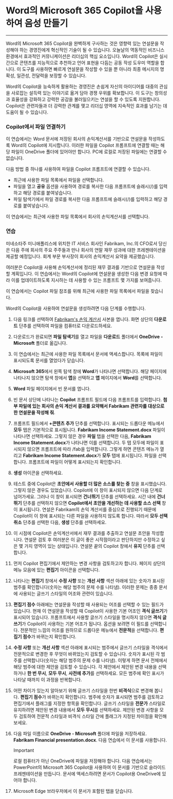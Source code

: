 
# Word의 Microsoft 365 Copilot을 사용하여 음성 만들기
---
Word의 Microsoft 365 Copilot을 완벽하게 구사하는 것은 영향력 있는 연설문을 작성해야 하는 경영진에게 혁신적인 기술이 될 수 있습니다. 오늘날의 역동적인 비즈니스 환경에서 효과적인 커뮤니케이션은 리더십의 핵심 요소입니다. Word의 Copilot은 실시간으로 콘텐츠를 지능적으로 추천하고 언어 표현을 다듬는 공동 작성 도우미 역할을 합니다. 이 도구를 사용하면 빠르게 연설문을 작성할 수 있을 뿐 아니라 최종 메시지의 명확성, 일관성, 전달력을 보장할 수 있습니다.

Word의 Copilot을 능숙하게 활용하는 경영진은 손쉽게 자신의 아이디어를 대중의 관심을 사로잡는 설득력 있는 이야기로 옮겨 담아 경쟁 우위를 확보합니다. 이 도구는 창의성과 효율성을 강화하고 강력한 공감을 불러일으키는 연설을 할 수 있도록 지원합니다. Copilot은 관련자들과 더 강력한 관계를 맺고 리더십 영역에 지속적인 효과를 남기는 데 도움이 될 수 있습니다.

### Copilot에서 파일 연결하기

이 연습에서는 Word 문서에 저장된 회사의 손익계산서를 기반으로 연설문을 작성하도록 Word의 Copilot에 지시합니다. 이러한 파일을 Copilot 프롬프트에 연결할 때는 해당 파일이 OneDrive 폴더에 있어야만 합니다. PC에 로컬로 저장된 파일에는 연결할 수 없습니다.

다음 방법 중 하나를 사용하여 파일을 Copilot 프롬프트에 연결할 수 있습니다.

- 최근에 사용한 파일 목록에서 파일을 선택합니다.
- 파일을 열고 **공유** 옵션을 사용하여 경로를 복사한 다음 프롬프트에 슬래시(/)를 입력하고 해당 경로를 붙여넣습니다.
- 파일 탐색기에서 파일 경로를 복사한 다음 프롬프트에 슬래시(/)를 입력하고 해당 경로를 붙여넣습니다.

이 연습에서는 최근에 사용한 파일 목록에서 회사의 손익계산서를 선택합니다.

### 연습

미네소타주 미니애폴리스에 위치한 IT 서비스 회사인 Fabrikam, Inc.의 CFO로서 당신은 다음 주에 회사의 주요 주주들과 만나 회사의 연말 재무 성과에 대한 프레젠테이션을 제공할 예정입니다. 회계 부문 부사장이 회사의 손익계산서 요약을 제공했습니다.

여러분은 Copilot을 사용해 손익계산서에 정리된 재무 결과를 기반으로 연설문을 작성할 계획입니다. 이 연습에서는 Word의 Copilot에 연설문을 생성한 다음 변경 요청에 따라 이를 업데이트하도록 지시하는 데 사용할 수 있는 프롬프트 몇 가지를 보여줍니다.

이 연습에서는 Copilot 파일 참조를 위해 최근에 사용한 파일 목록에서 파일을 찾습니다.

Word의 Copilot을 사용하여 연설문을 생성하려면 다음 단계를 수행합니다.

1. 다음 링크를 선택하여 [Fabrikam's 손익 계산서](https://go.microsoft.com/fwlink/?linkid=2268823) 사본을 엽니다. 화면 상단의 **다운로드** 단추를 선택하여 파일을 컴퓨터로 다운로드하세요.
1. 다운로드가 완료되면 **파일 탐색기**를 열고 파일을 **다운로드** 폴더에서 **OneDrive - Microsoft** 폴더로 옮깁니다.
1. 이 연습에서는 최근에 사용한 파일 목록에서 문서에 액세스합니다. 목록에 파일이 표시되도록 문서를 열었다가 닫습니다.
1. **Microsoft 365**에서 왼쪽 탐색 창에 **Word**가 나타나면 선택합니다. 해당 페이지에 나타나지 않으면 탐색 창에서 **앱**을 선택하고 **앱** 페이지에서 **Word**를 선택합니다.
1. **Word** 파일 페이지에서 빈 문서를 엽니다.
1. 빈 문서 상단에 나타나는 **Copilot** 프롬프트 필드에 다음 프롬프트를 입력합니다. **첨부 파일에 있는 회사의 손익 계산서 결과를 요약해서 Fabrikam 관련자를 대상으로 한 연설문을 작성해 줘**.
1. 프롬프트 필드에서 **+콘텐츠 추가** 단추를 선택합니다. 표시되는 드롭다운 메뉴에서 **모두** 탭은 기본적으로 표시됩니다. **Fabrikam Income Statement.docx** 파일이 나타나면 선택하세요. 그렇지 않은 경우 **파일** 탭을 선택한 다음, **Fabrikam Income Statement.docx**가 나타나면 이를 선택합니다. 두 탭 모두에 파일이 표시되지 않으면 프롬프트에 따라 /fab을 입력합니다. 그렇게 하면 콘텐츠 메뉴가 열리고 **Fabrikam Income Statement.docx**가 **모두** 탭에 표시됩니다. 파일을 선택합니다. 프롬프트에 파일이 어떻게 표시되는지 확인합니다.
1. **생성** 아이콘을 선택하세요. 
1. 테스트 중에 Copilot은 **초안에서 사용할 더 많은 소스를 찾는 중** 창을 표시했습니다. 그렇지 않은 경우도 있었습니다. Copilot에 이 창이 표시되지 않으면 다음 단계로 넘어가세요. 그러나 이 창이 표시되면 **건너뛰기** 단추를 선택하세요. 시간 내에 **건너뛰기** 단추를 선택하지 않으면 **Copilot에서 초안을 개선하는 데 사용할 소스 선택** 창이 표시됩니다. 연설은 Fabrikam의 손익 계산서를 중심으로 진행되기 때문에 Copilot이 이 창에 표시되는 다른 파일을 사용하지 않도록 합니다. 따라서 **모두 선택 취소** 단추를 선택한 다음, **생성** 단추를 선택하세요.  
1. 이 시점에 Copilot은 손익계산서에서 재무 결과를 추출하고 연설문 초안을 작성합니다. 연설문 검토 후 여러분은 이 글이 좋은 시작점이라고 판단하지만 수정하고 싶은 몇 가지 영역이 있는 상태입니다. 연설문 끝의 Copilot 창에서 **유지** 단추를 선택합니다.
1. 먼저 Copilot 편집기에서 제안하는 변경 사항을 검토하고자 합니다. 페이지 상단의 메뉴 모음에 있는 **편집기** 아이콘을 선택합니다.
1. 나타나는 **편집기** 창에서 **수정 사항** 또는 **개선 사항** 섹션 아래에 있는 숫자가 표시된 범주를 확인합니다(숫자는 해당 범주의 문제 수를 나타냄). 이러한 문제는 종종 문서에 사용되는 글쓰기 스타일의 어조와 관련이 있습니다.
1. **편집기 점수** 아래에는 연설문을 작성할 때 사용되는 어조를 선택할 수 있는 필드가 있습니다. 현재 이 연설문을 작성할 때 Copilot이 사용한 기본 어조인 **격식 글쓰기**가 표시되어 있습니다. 프롬프트에서 사용할 글쓰기 스타일을 명시하지 않으면 **격식 글쓰기**가 Copilot이 사용하는 기본 어조가 됩니다. 옵션을 보려면 이 필드를 선택합니다. 전문적인 느낌의 어조를 원하므로 드롭다운 메뉴에서 **전문적**을 선택합니다. **편집기 점수**가 바뀌는지 확인합니다.
1. **수정 사항** 또는 **개선 사항** 섹션 아래에 표시되는 범주에서 글쓰기 스타일을 격식에서 전문적으로 변경한 후 무엇이 바뀌었는지 검토할 수 있습니다. 숫자가 표시된 각 범주를 선택합니다(숫자는 해당 범주의 문제 수를 나타냄). 이렇게 하면 문서 전체에서 해당 범주에 대한 제안을 검토할 수 있습니다. 각 제안에서 제안된 변경 내용을 선택하거나 **한 번 무시**, **모두 무시**, **사전에 추가**를 선택하세요. 모든 범주에 확인 표시가 나타날 때까지 이 과정을 반복합니다.
1. 어떤 차이가 있는지 알아보기 위해 글쓰기 스타일을 한번 **비격식**으로 변경해 봅니다. **편집기 점수**가 바뀌는지 확인합니다. 범주에 숫자가 표시되면 범주를 검토하고 편집기에서 플래그를 지정한 항목을 확인합니다. 글쓰기 스타일을 **전문가** 스타일로 유지하려면 제안된 변경 내용에서 **모두 무시**를 선택하세요. 제안된 변경 사항을 모두 검토하여 전문적 스타일과 비격식 스타일 간에 플래그가 지정된 차이점을 확인해 보세요.
1. 다음 파일 이름으로 **OneDrive - Microsoft** 폴더에 파일을 저장하세요. **Fabrikam Financial presentation.docx**. 다음 연습에서 이 문서를 사용합니다.

    > [!IMPORTANT]
    >  로컬 컴퓨터가 아닌 OneDrive에 파일을 저장해야 합니다. 다음 연습에서는 PowerPoint의 Microsoft 365 Copilot을 사용하여 이 문서를 기반으로 슬라이드 프레젠테이션을 만듭니다. 문서에 액세스하려면 문서가 Copilot용 OneDrive에 있어야 합니다.

1. Microsoft Edge 브라우저에서 이 문서가 포함된 탭을 닫습니다.
